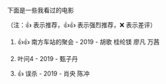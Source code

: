 下面是一些我看过的电影

（注：:+1: 表示推荐，:+1::+1: 表示强烈推荐，:x: 表示差评）

1. :+1::+1: 南方车站的聚会 - 2019 - 胡歌 桂纶镁 廖凡 万茜 

2. 叶问4 - 2019 - 甄子丹

3. :+1: 误杀 - 2019 - 肖央 陈冲
